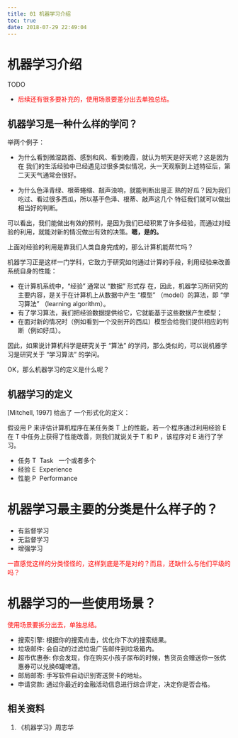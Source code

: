 ```yaml
---
title: 01 机器学习介绍
toc: true
date: 2018-07-29 22:49:04
---
```

# 机器学习介绍

TODO

* <span style="color:red;">后续还有很多要补充的，使用场景要差分出去单独总结。</span>

## 机器学习是一种什么样的学问？

举两个例子：

* 为什么看到微湿路面、感到和风、看到晚霞，就认为明天是好天呢？这是因为在 我们的生活经验中已经遇见过很多类似情况，头一天观察到上述特征后，第二天天气通常会很好。

* 为什么色泽青绿、根蒂蜷缩、敲声浊响，就能判断出是正 熟的好瓜？因为我们吃过、看过很多西瓜，所以基于色泽、根蒂、敲声这几个 特征我们就可以做出相当好的判断。

可以看出，我们能做出有效的预判，是因为我们已经积累了许多经验，而通过对经验的利用，就能对新的情况做出有效的决策。**嗯，是的。**

上面对经验的利用是靠我们人类自身完成的，那么计算机能帮忙吗？

机器学习正是这样一门学科，它致力于研究如何通过计算的手段，利用经验来改善系统自身的性能：

* 在计算机系统中，“经验” 通常以 “数据” 形式存 在，因此，机器学习所研究的主要内容，是关于在计算机上从数据中产生 “模型” （model）的算法，即 “学习算法” （learning algorithm）。
* 有了学习算法，我们把经验数据提供给它，它就能基于这些数据产生模型；
* 在面对新的情况时（例如看到一个没剖开的西瓜）模型会给我们提供相应的判断（例如好瓜）。

因此，如果说计算机科学是研究关于 “算法” 的学问，那么类似的，可以说机器学习是研究关于 “学习算法” 的学问。

OK，那么机器学习的定义是什么呢？


## 机器学习的定义

[Mitchell, 1997] 给出了 一个形式化的定义：

假设用 P 来评估计算机程序在某任务类 T 上的性能，若一个程序通过利用经验 E 在 T 中任务上获得了性能改善，则我们就说关于 T 和 P ，该程序对 E 进行了学习。


* 任务 T  Task   一个或者多个
* 经验 E  Experience
* 性能 P  Performance


# 机器学习最主要的分类是什么样子的？

* 有监督学习
* 无监督学习
* 增强学习

<span style="color:red;">一直感觉这样的分类怪怪的，这样到底是不是对的？而且，还缺什么与他们平级的吗？</span>

# 机器学习的一些使用场景？

<span style="color:red;">使用场景要拆分出去，单独总结。</span>

* 搜索引擎: 根据你的搜索点击，优化你下次的搜索结果。
* 垃圾邮件: 会自动的过滤垃圾广告邮件到垃圾箱内。
* 超市优惠券: 你会发现，你在购买小孩子尿布的时候，售货员会赠送你一张优惠券可以兑换6罐啤酒。
* 邮局邮寄: 手写软件自动识别寄送贺卡的地址。
* 申请贷款: 通过你最近的金融活动信息进行综合评定，决定你是否合格。





## 相关资料

1. 《机器学习》周志华
